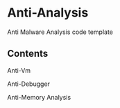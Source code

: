 # Anti-Analysis
Anti Malware Analysis code template

## Contents
<p>Anti-Vm</p>
<p>Anti-Debugger</p>
<p>Anti-Memory Analysis</p>
